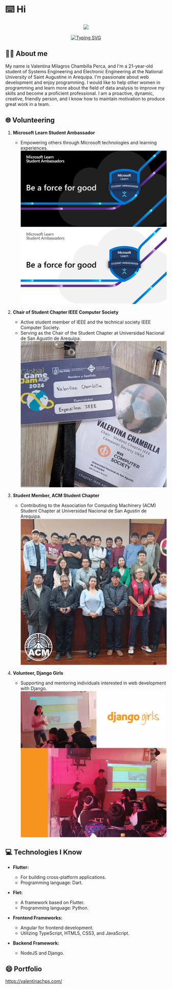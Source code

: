 <!-- markdownlint-disable MD033 MD041 -->
# ⌨️ Hi

<div id="header" align="center">
  <img src="https://media.giphy.com/media/M9gbBd9nbDrOTu1Mqx/giphy.gif" width="100"/>
</div>

<p align="center">
  <a href="https://git.io/typing-svg"><img src="https://readme-typing-svg.demolab.com?font=Fira+Code&pause=1000&center=true&vCenter=true&width=435&lines=Hi!+My+name+is+Valentina+Chambilla;I'm+a+systems+engineer;from+Peru" alt="Typing SVG" /></a>
</p>
<!-- markdownlint-enable MD033 -->

## :woman_technologist: About me

My name is Valentina Milagros Chambilla Perca, and I'm a 21-year-old student of Systems Engineering and Electronic Engineering at the National University of Saint Augustine in Arequipa. I'm passionate about web development and enjoy programming. I would like to help other women in programming and learn more about the field of data analysis to improve my skills and become a proficient professional. I am a proactive, dynamic, creative, friendly person, and I know how to maintain motivation to produce great work in a team.

## 🌐 Volunteering

1. **Microsoft Learn Student Ambassador**
   - Empowering others through Microsoft technologies and learning experiences.
   ![Microsoft Learn Student Ambassador](images/msla-dark.jpg#gh-dark-mode-only)
   ![Microsoft Learn Student Ambassador](images/msla-light.jpg#gh-light-mode-only)

2. **Chair of Student Chapter IEEE Computer Society**
   - Active student member of IEEE and the technical society IEEE Computer Society.
   - Serving as the Chair of the Student Chapter at Universidad Nacional de San Agustín de Arequipa.
   ![IEEE Computer Society Chair](images/ieee.png)

3. **Student Member, ACM Student Chapter**
   - Contributing to the Association for Computing Machinery (ACM) Student Chapter at Universidad Nacional de San Agustín de Arequipa.
   ![ACM Student Chapter](images/acm.png)

4. **Volunteer, Django Girls**
   - Supporting and mentoring individuals interested in web development with Django.
   ![Django Girls Volunteer](images/django-girls.png)

## 💻 Technologies I Know

- **Flutter:**
  - For building cross-platform applications.
  - Programming language: Dart.

- **Flet:**
  - A framework based on Flutter.
  - Programming language: Python.

- **Frontend Frameworks:**
  - Angular for frontend development.
  - Utilizing TypeScript, HTML5, CSS3, and JavaScript.

- **Backend Framework:**
  - NodeJS and Django.

## 😄 Portfolio
https://valentinachps.com/

<!--
**ValentinaCham/ValentinaCham** is a ✨ _special_ ✨ repository because its `README.md` (this file) appears on your GitHub profile.

Here are some ideas to get you started:

- 🔭 I’m currently working on ...
- 🌱 I’m currently learning ...
- 👯 I’m looking to collaborate on ...
- 🤔 I’m looking for help with ...
- 💬 Ask me about ...
- 📫 How to reach me: ...
- 😄 Pronouns: ...
- ⚡ Fun fact: ...
-->
<!-- https://github.com/DenverCoder1/readme-typing-svg/ -->
